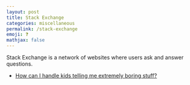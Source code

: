 ```yaml
---
layout: post
title: Stack Exchange
categories: miscellaneous
permalink: /stack-exchange
emoji: ❓
mathjax: false
---
```


Stack Exchange is a network of websites where users ask and answer questions.

- [How can I handle kids telling me extremely boring stuff?](https://parenting.stackexchange.com/questions/43173/how-can-i-handle-kids-telling-me-extremely-boring-stuff)
